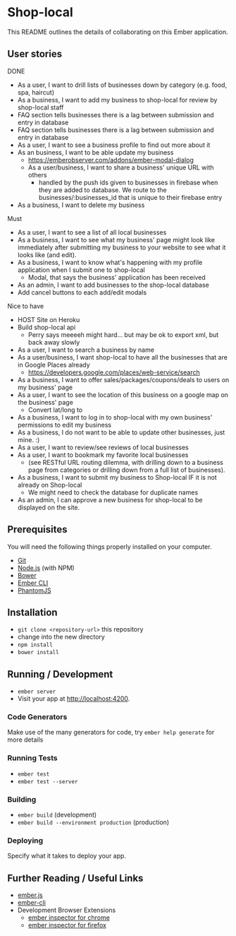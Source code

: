 # Shop-local

This README outlines the details of collaborating on this Ember application.

## User stories


DONE
* As a user, I want to drill lists of businesses down by category (e.g. food, spa, haircut)
* As a business, I want to add my business to shop-local for review by shop-local staff
* FAQ section tells businesses there is a lag between submission and entry in database
* FAQ section tells businesses there is a lag between submission and entry in database
* As a user, I want to see a business profile to find out more about it
* As an business, I want to be able update my business
  * https://emberobserver.com/addons/ember-modal-dialog
  * As a user/business, I want to share a business' unique URL with others
    * handled by the push ids given to businesses in firebase when they are added to database. We route to the businesses/:businesses_id that is unique to their firebase entry
* As a business, I want to delete my business


Must
* As a user, I want to see a list of all local businesses
* As a business, I want to see what my business' page might look like immediately after submitting my business to your website to see what it looks like (and edit).
* As a business, I want to know what's happening with my profile application when I submit one to shop-local
  * Modal, that says the business' application has been received
* As an admin, I want to add businesses to the shop-local database
* Add cancel buttons to each add/edit modals


Nice to have
* HOST Site on Heroku
* Build shop-local api
  * Perry says meeeeh might hard... but may be ok to export xml, but back away slowly
* As a user, I want to search a business by name
* As a user/business, I want shop-local to have all the businesses that are in Google Places already
  * https://developers.google.com/places/web-service/search
* As a business, I want to offer sales/packages/coupons/deals to users on my business' page
* As a user, I want to see the location of this business on a google map on the business' page
  * Convert lat/long to
* As a business, I want to log in to shop-local with my own business' permissions to edit my business
* As a business, I do not want to be able to update other businesses, just mine. :)
* As a user, I want to review/see reviews of local businesses
* As a user, I want to bookmark my favorite local businesses
  * (see RESTful URL routing dilemma, with drilling down to a business page from categories or drilling down from a full list of businesses).
* As a business, I want to submit my business to Shop-local IF it is not already on Shop-local
  * We might need to check the database for duplicate names
* As an admin, I can approve a new business for shop-local to be displayed on the site.


## Prerequisites

You will need the following things properly installed on your computer.

* [Git](http://git-scm.com/)
* [Node.js](http://nodejs.org/) (with NPM)
* [Bower](http://bower.io/)
* [Ember CLI](http://ember-cli.com/)
* [PhantomJS](http://phantomjs.org/)

## Installation

* `git clone <repository-url>` this repository
* change into the new directory
* `npm install`
* `bower install`

## Running / Development

* `ember server`
* Visit your app at [http://localhost:4200](http://localhost:4200).

### Code Generators

Make use of the many generators for code, try `ember help generate` for more details

### Running Tests

* `ember test`
* `ember test --server`

### Building

* `ember build` (development)
* `ember build --environment production` (production)

### Deploying

Specify what it takes to deploy your app.

## Further Reading / Useful Links

* [ember.js](http://emberjs.com/)
* [ember-cli](http://ember-cli.com/)
* Development Browser Extensions
  * [ember inspector for chrome](https://chrome.google.com/webstore/detail/ember-inspector/bmdblncegkenkacieihfhpjfppoconhi)
  * [ember inspector for firefox](https://addons.mozilla.org/en-US/firefox/addon/ember-inspector/)
